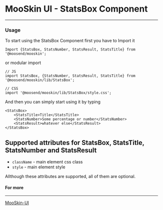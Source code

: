 # MooSkin UI - StatsBox Component

___

### Usage

To start using the StatsBox Component first you have to Import it

```
Import {StatsBox, StatsNumber, StatsResult, StatsTitle} from '@moosend/mooskin';
```
or modular import
```
// JS
import StatsBox, {StatsNumber, StatsResult, StatsTitle} from '@moosend/mooskin/lib/StatsBox';

// CSS
import '@moosend/mooskin/lib/StatsBox/style.css';
```

And then you can simply start using it by typing

```
<StatsBox>
    <StatsTitle>Title</StatsTitle>
    <StatsNumber>Some percentage or number</StatsNumber>
    <StatsResult>whatever else</StatsResult>
</StatsBox>

```

<div class="playground-doc">

## Supported attributes for StatsBox, StatsTitle, StatsNumber and StatsResult

* `className` - main element css class
* `style` - main element style

</div>

Allthough these attributes are supported, all of them are optional.


#### For more

___

[MooSkin-UI](https://github.com/moosend/mooskin-ui)